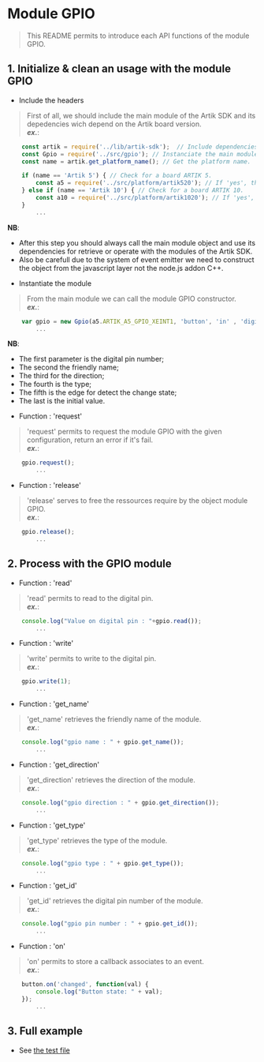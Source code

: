 # Module GPIO 
   > This README permits to introduce each API functions of the module GPIO.

## 1. Initialize & clean an usage with the module GPIO 
   * Include the headers
   > First of all, we should include the main module of the Artik SDK and its depedencies wich depend on the Artik board version.  
   > **_ex\._**:  

```javascript
	const artik = require('../lib/artik-sdk');  // Include dependencies of the Artik SDK.  
    const Gpio = require('../src/gpio'); // Instanciate the main module object.  
	const name = artik.get_platform_name(); // Get the platform name.

	if (name == 'Artik 5') { // Check for a board ARTIK 5.
		const a5 = require('../src/platform/artik520'); // If 'yes', then instantiate the platform depedencies.
	} else if (name == 'Artik 10') { // Check for a board ARTIK 10.
		const a10 = require('../src/platform/artik1020'); // If 'yes', then instantiate the platform depedencies.
	}
		...
```
 __NB__:  
   - After this step you should always call the main module object and use its dependencies for retrieve or operate with the modules of the Artik SDK.    
   - Also be carefull due to the system of event emitter we need to construct the object from the javascript layer not the node.js addon C++.  
   
   * Instantiate the module
   > From the main module we can call the module GPIO constructor.  
   > **_ex\._**:  

```javascript
	var gpio = new Gpio(a5.ARTIK_A5_GPIO_XEINT1, 'button', 'in' , 'digital', 'both', 0);
		...
```
 __NB__:  
   - The first parameter is the digital pin number;  
   - The second the friendly name;  
   - The third for the direction;  
   - The fourth is the type;  
   - The fifth is the edge for detect the change state;  
   - The last is the initial value.  

   * Function : 'request'
   > 'request' permits to request the module GPIO with the given configuration, return an error if it's fail.  
   > **_ex\._**:  

```javascript
	gpio.request();
		...
```

   * Function : 'release'
   > 'release' serves to free the ressources require by the object module GPIO.  
   > **_ex\._**:  

```javascript
	gpio.release();
		...
```

## 2. Process with the GPIO module
   * Function : 'read'
   > 'read' permits to read to the digital pin.  
   > **_ex\._**:  

```javascript
	console.log("Value on digital pin : "+gpio.read());
		...
```

   * Function : 'write'
   > 'write' permits to write to the digital pin.  
   > **_ex\._**:  

```javascript
	gpio.write(1);
		...
```

   * Function : 'get_name'
   > 'get_name' retrieves the friendly name of the module.  
   > **_ex\._**:  

```javascript
	console.log("gpio name : " + gpio.get_name());
		...
```

   * Function : 'get_direction'
   > 'get_direction' retrieves the direction of the module.  
   > **_ex\._**:  

```javascript
	console.log("gpio direction : " + gpio.get_direction());
		...
```

   * Function : 'get_type'
   > 'get_type' retrieves the type of the module.  
   > **_ex\._**:  

```javascript
	console.log("gpio type : " + gpio.get_type());
		...
```

   * Function : 'get_id'
   > 'get_id' retrieves the digital pin number of the module.  
   > **_ex\._**:  

```javascript
	console.log("gpio pin number : " + gpio.get_id());
		...
```

   * Function : 'on'
   > 'on' permits to store a callback associates to an event.  
   > **_ex\._**:  

```javascript
	button.on('changed', function(val) {
		console.log("Button state: " + val);
	});
		...
```
	
## 3. Full example

   * See [the test file](/test/gpio-test.js)

